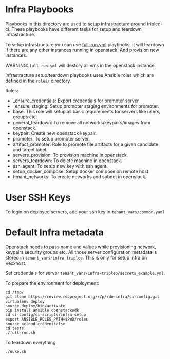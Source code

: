 Infra Playbooks
===============

Playbooks in this [directory](https://github.com/rdo-infra/ci-config/tree/master/ci-scripts/infra-setup/) are used to setup infrastracture around
tripleo-ci. These playbooks have different tasks for setup and teardown
infrastracture.

To setup infrastructure you can use [full-run.yml](https://github.com/rdo-infra/ci-config/blob/master/ci-scripts/infra-setup/full-run.yml) playbooks, it will
teardown if there are any other instances running in openstack. And provision
new instances.

WARNING: `full-run.yml` will destory all vms in the openstack instance.


Infrastracture setup/teardown playbooks uses Ansible roles which are defined in the `roles/` directory.

Roles:
  - _ensure_credentials: Export credentials for promoter server.
  - _ensure_staging: Setup promoter staging environments for promoter.
  - base: This role will setup all basic requirements for servers like users, groups etc.
  - general_teardown: To remove all networks/keypairs/images from openstack.
  - keypair: Create new openstack keypair.
  - promoter: To setup promoter server.
  - artifact_promoter: Role to promote file artifacts for a given candidate and target label.
  - servers_provision: To provision machine in openstack.
  - servers_teardown: To delete machine in openstack.
  - ssh_agent: To setup new key with ssh agent.
  - setup_docker_compose: Setup docker compose on remote host
  - tenant_networks: To create networks and subnet in openstack.

User SSH Keys
=============

To login on deployed servers, add your ssh key in `tenant_vars/common.yaml`

Default Infra metadata
======================

Openstack needs to pass name and values while provisioning network, keypairs security groups
etc. All those server configuration metadata is stored in `tenant_vars/infra-tripleo`. This is only for setup infra on Vexxhost.

Set credentials for server `tenant_vars/infra-tripleo/secrets_example.yml`.

To prepare the environment for deployment:

    cd /tmp/
    git clone https://review.rdoproject.org/r/p/rdo-infra/ci-config.git
    virtualenv deploy
    source deploy/bin/activate
    pip install ansible openstacksdk
    cd ci-config/ci-scripts/infra-setup
    export ANSIBLE_ROLES_PATH=$PWD/roles
    source <cloud-credentials>
    cd tests
    ./full-run.sh

To teardown everything:

    ./nuke.sh
